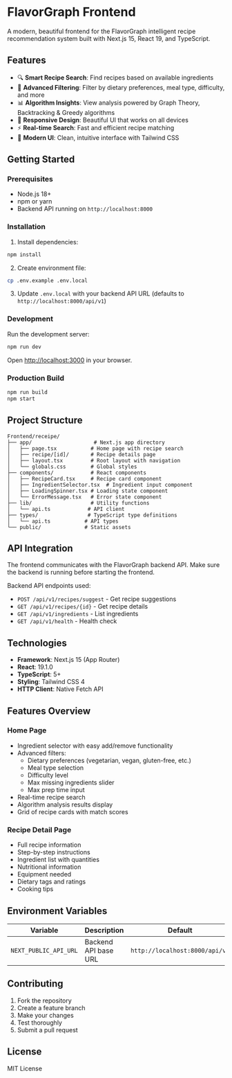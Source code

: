 # FlavorGraph Frontend

A modern, beautiful frontend for the FlavorGraph intelligent recipe recommendation system built with Next.js 15, React 19, and TypeScript.

## Features

- 🔍 **Smart Recipe Search**: Find recipes based on available ingredients
- 🎯 **Advanced Filtering**: Filter by dietary preferences, meal type, difficulty, and more
- 📊 **Algorithm Insights**: View analysis powered by Graph Theory, Backtracking & Greedy algorithms
- 📱 **Responsive Design**: Beautiful UI that works on all devices
- ⚡ **Real-time Search**: Fast and efficient recipe matching
- 🎨 **Modern UI**: Clean, intuitive interface with Tailwind CSS

## Getting Started

### Prerequisites

- Node.js 18+ 
- npm or yarn
- Backend API running on `http://localhost:8000`

### Installation

1. Install dependencies:
```bash
npm install
```

2. Create environment file:
```bash
cp .env.example .env.local
```

3. Update `.env.local` with your backend API URL (defaults to `http://localhost:8000/api/v1`)

### Development

Run the development server:

```bash
npm run dev
```

Open [http://localhost:3000](http://localhost:3000) in your browser.

### Production Build

```bash
npm run build
npm start
```

## Project Structure

```
Frontend/receipe/
├── app/                    # Next.js app directory
│   ├── page.tsx           # Home page with recipe search
│   ├── recipe/[id]/       # Recipe details page
│   ├── layout.tsx         # Root layout with navigation
│   └── globals.css        # Global styles
├── components/            # React components
│   ├── RecipeCard.tsx     # Recipe card component
│   ├── IngredientSelector.tsx  # Ingredient input component
│   ├── LoadingSpinner.tsx # Loading state component
│   └── ErrorMessage.tsx   # Error state component
├── lib/                   # Utility functions
│   └── api.ts            # API client
├── types/                # TypeScript type definitions
│   └── api.ts           # API types
└── public/              # Static assets
```

## API Integration

The frontend communicates with the FlavorGraph backend API. Make sure the backend is running before starting the frontend.

Backend API endpoints used:
- `POST /api/v1/recipes/suggest` - Get recipe suggestions
- `GET /api/v1/recipes/{id}` - Get recipe details
- `GET /api/v1/ingredients` - List ingredients
- `GET /api/v1/health` - Health check

## Technologies

- **Framework**: Next.js 15 (App Router)
- **React**: 19.1.0
- **TypeScript**: 5+
- **Styling**: Tailwind CSS 4
- **HTTP Client**: Native Fetch API

## Features Overview

### Home Page
- Ingredient selector with easy add/remove functionality
- Advanced filters:
  - Dietary preferences (vegetarian, vegan, gluten-free, etc.)
  - Meal type selection
  - Difficulty level
  - Max missing ingredients slider
  - Max prep time input
- Real-time recipe search
- Algorithm analysis results display
- Grid of recipe cards with match scores

### Recipe Detail Page
- Full recipe information
- Step-by-step instructions
- Ingredient list with quantities
- Nutritional information
- Equipment needed
- Dietary tags and ratings
- Cooking tips

## Environment Variables

| Variable | Description | Default |
|----------|-------------|---------|
| `NEXT_PUBLIC_API_URL` | Backend API base URL | `http://localhost:8000/api/v1` |

## Contributing

1. Fork the repository
2. Create a feature branch
3. Make your changes
4. Test thoroughly
5. Submit a pull request

## License

MIT License
